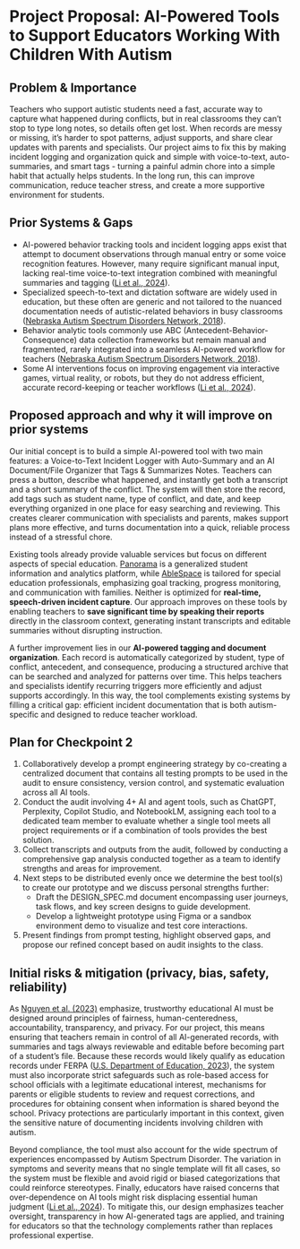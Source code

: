 # Project Proposal: AI-Powered Tools to Support Educators Working With Children With Autism

## Problem & Importance
Teachers who support autistic students need a fast, accurate way to capture what happened during conflicts, but in real classrooms they can’t stop to type long notes, so details often get lost. When records are messy or missing, it’s harder to spot patterns, adjust supports, and share clear updates with parents and specialists. Our project aims to fix this by making incident logging and organization quick and simple with voice-to-text, auto-summaries, and smart tags - turning a painful admin chore into a simple habit that actually helps students. In the long run, this can improve communication, reduce teacher stress, and create a more supportive environment for students.

## Prior Systems & Gaps
- AI-powered behavior tracking tools and incident logging apps exist that attempt to document observations through manual entry or some voice recognition features. However, many require significant manual input, lacking real-time voice-to-text integration combined with meaningful summaries and tagging ([Li et al., 2024](./literature/Teachers%20and%20educators%E2%80%99%20experiences%20and%20perceptions%20of%20artificial-powered%20interventions%20for%20autism%20groups.pdf)).
- Specialized speech-to-text and dictation software are widely used in education, but these often are generic and not tailored to the nuanced documentation needs of autistic-related behaviors in busy classrooms ([Nebraska Autism Spectrum Disorders Network, 2018](https://asdnetwork.unl.edu/virtual-strategies/abc-data/)).
- Behavior analytic tools commonly use ABC (Antecedent-Behavior-Consequence) data collection frameworks but remain manual and fragmented, rarely integrated into a seamless AI-powered workflow for teachers ([Nebraska Autism Spectrum Disorders Network, 2018](https://asdnetwork.unl.edu/virtual-strategies/abc-data/)).
- Some AI interventions focus on improving engagement via interactive games, virtual reality, or robots, but they do not address efficient, accurate record-keeping or teacher workflows ([Li et al., 2024](./literature/Teachers%20and%20educators%E2%80%99%20experiences%20and%20perceptions%20of%20artificial-powered%20interventions%20for%20autism%20groups.pdf)).

## Proposed approach and why it will improve on prior systems
Our initial concept is to build a simple AI-powered tool with two main features: a Voice-to-Text Incident Logger with Auto-Summary and an AI Document/File Organizer that Tags & Summarizes Notes. Teachers can press a button, describe what happened, and instantly get both a transcript and a short summary of the conflict. The system will then store the record, add tags such as student name, type of conflict, and date, and keep everything organized in one place for easy searching and reviewing. This creates clearer communication with specialists and parents, makes support plans more effective, and turns documentation into a quick, reliable process instead of a stressful chore.

Existing tools already provide valuable services but focus on different aspects of special education. [Panorama](https://www.panoramaed.com/) is a generalized student information and analytics platform, while [AbleSpace](https://www.ablespace.io/) is tailored for special education professionals, emphasizing goal tracking, progress monitoring, and communication with families. Neither is optimized for **real-time, speech-driven incident capture**. Our approach improves on these tools by enabling teachers to **save significant time by speaking their reports** directly in the classroom context, generating instant transcripts and editable summaries without disrupting instruction.

A further improvement lies in our **AI-powered tagging and document organization**. Each record is automatically categorized by student, type of conflict, antecedent, and consequence, producing a structured archive that can be searched and analyzed for patterns over time. This helps teachers and specialists identify recurring triggers more efficiently and adjust supports accordingly. In this way, the tool complements existing systems by filling a critical gap: efficient incident documentation that is both autism-specific and designed to reduce teacher workload.

## Plan for Checkpoint 2
1. Collaboratively develop a prompt engineering strategy by co-creating a centralized document that contains all testing prompts to be used in the audit to ensure consistency, version control, and systematic evaluation across all AI tools.
2. Conduct the audit involving 4+ AI and agent tools, such as ChatGPT, Perplexity, Copilot Studio, and NotebookLM, assigning each tool to a dedicated team member to evaluate whether a single tool meets all project requirements or if a combination of tools provides the best solution.
3. Collect transcripts and outputs from the audit, followed by conducting a comprehensive gap analysis conducted together as a team to identify strengths and areas for improvement.
4. Next steps to be distributed evenly once we determine the best tool(s) to create our prototype and we discuss personal strengths further:
    - Draft the DESIGN_SPEC.md document encompassing user journeys, task flows, and key screen designs to guide development.
    - Develop a lightweight prototype using Figma or a sandbox environment demo to visualize and test core interactions.
5. Present findings from prompt testing, highlight observed gaps, and propose our refined concept based on audit insights to the class.

## Initial risks & mitigation (privacy, bias, safety, reliability)
As [Nguyen et al. (2023)](./literature/Ethical-principles-for-AI-in-education.pdf) emphasize, trustworthy educational AI must be designed around principles of fairness, human-centeredness, accountability, transparency, and privacy. For our project, this means ensuring that teachers remain in control of all AI-generated records, with summaries and tags always reviewable and editable before becoming part of a student’s file. Because these records would likely qualify as education records under FERPA ([U.S. Department of Education, 2023](https://studentprivacy.ed.gov/ferpa)), the system must also incorporate strict safeguards such as role-based access for school officials with a legitimate educational interest, mechanisms for parents or eligible students to review and request corrections, and procedures for obtaining consent when information is shared beyond the school. Privacy protections are particularly important in this context, given the sensitive nature of documenting incidents involving children with autism.

Beyond compliance, the tool must also account for the wide spectrum of experiences encompassed by Autism Spectrum Disorder. The variation in symptoms and severity means that no single template will fit all cases, so the system must be flexible and avoid rigid or biased categorizations that could reinforce stereotypes. Finally, educators have raised concerns that over-dependence on AI tools might risk displacing essential human judgment ([Li et al., 2024](./literature/Teachers%20and%20educators%E2%80%99%20experiences%20and%20perceptions%20of%20artificial-powered%20interventions%20for%20autism%20groups.pdf)). To mitigate this, our design emphasizes teacher oversight, transparency in how AI-generated tags are applied, and training for educators so that the technology complements rather than replaces professional expertise.

